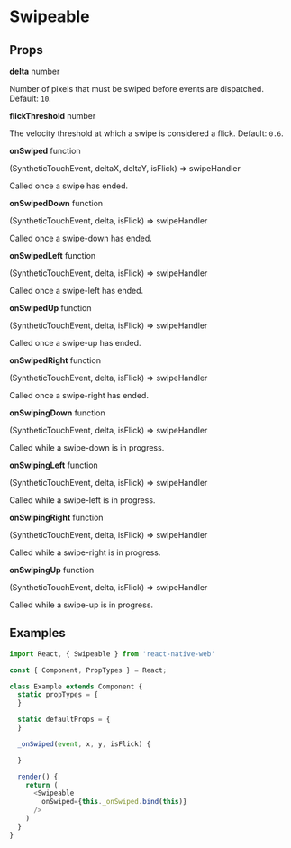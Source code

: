 # Swipeable

## Props

**delta** number

Number of pixels that must be swiped before events are dispatched. Default: `10`.

**flickThreshold** number

The velocity threshold at which a swipe is considered a flick. Default: `0.6`.

**onSwiped** function

(SyntheticTouchEvent, deltaX, deltaY, isFlick) => swipeHandler

Called once a swipe has ended.

**onSwipedDown** function

(SyntheticTouchEvent, delta, isFlick) => swipeHandler

Called once a swipe-down has ended.

**onSwipedLeft** function

(SyntheticTouchEvent, delta, isFlick) => swipeHandler

Called once a swipe-left has ended.

**onSwipedUp** function

(SyntheticTouchEvent, delta, isFlick) => swipeHandler

Called once a swipe-up has ended.

**onSwipedRight** function

(SyntheticTouchEvent, delta, isFlick) => swipeHandler

Called once a swipe-right has ended.

**onSwipingDown** function

(SyntheticTouchEvent, delta, isFlick) => swipeHandler

Called while a swipe-down is in progress.

**onSwipingLeft** function

(SyntheticTouchEvent, delta, isFlick) => swipeHandler

Called while a swipe-left is in progress.

**onSwipingRight** function

(SyntheticTouchEvent, delta, isFlick) => swipeHandler

Called while a swipe-right is in progress.

**onSwipingUp** function

(SyntheticTouchEvent, delta, isFlick) => swipeHandler

Called while a swipe-up is in progress.

## Examples

```js
import React, { Swipeable } from 'react-native-web'

const { Component, PropTypes } = React;

class Example extends Component {
  static propTypes = {
  }

  static defaultProps = {
  }

  _onSwiped(event, x, y, isFlick) {

  }

  render() {
    return (
      <Swipeable
        onSwiped={this._onSwiped.bind(this)}
      />
    )
  }
}
```
